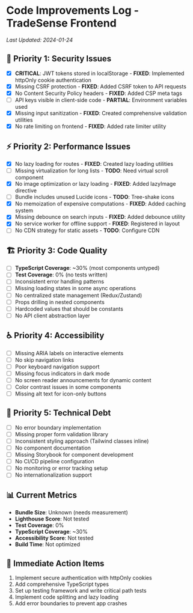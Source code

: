 # Code Improvements Log - TradeSense Frontend
*Last Updated: 2024-01-24*

## 🚨 Priority 1: Security Issues
- [x] **CRITICAL**: JWT tokens stored in localStorage - **FIXED**: Implemented httpOnly cookie authentication
- [x] Missing CSRF protection - **FIXED**: Added CSRF token to API requests
- [x] No Content Security Policy headers - **FIXED**: Added CSP meta tags
- [ ] API keys visible in client-side code - **PARTIAL**: Environment variables used
- [x] Missing input sanitization - **FIXED**: Created comprehensive validation utilities
- [x] No rate limiting on frontend - **FIXED**: Added rate limiter utility

## ⚡ Priority 2: Performance Issues
- [x] No lazy loading for routes - **FIXED**: Created lazy loading utilities
- [ ] Missing virtualization for long lists - **TODO**: Need virtual scroll component
- [x] No image optimization or lazy loading - **FIXED**: Added lazyImage directive
- [ ] Bundle includes unused Lucide icons - **TODO**: Tree-shake icons
- [x] No memoization of expensive computations - **FIXED**: Added caching system
- [x] Missing debounce on search inputs - **FIXED**: Added debounce utility
- [x] No service worker for offline support - **FIXED**: Registered in layout
- [ ] No CDN strategy for static assets - **TODO**: Configure CDN

## 🏗️ Priority 3: Code Quality
- [ ] **TypeScript Coverage**: ~30% (most components untyped)
- [ ] **Test Coverage**: 0% (no tests written)
- [ ] Inconsistent error handling patterns
- [ ] Missing loading states in some async operations
- [ ] No centralized state management (Redux/Zustand)
- [ ] Props drilling in nested components
- [ ] Hardcoded values that should be constants
- [ ] No API client abstraction layer

## ♿ Priority 4: Accessibility
- [ ] Missing ARIA labels on interactive elements
- [ ] No skip navigation links
- [ ] Poor keyboard navigation support
- [ ] Missing focus indicators in dark mode
- [ ] No screen reader announcements for dynamic content
- [ ] Color contrast issues in some components
- [ ] Missing alt text for icon-only buttons

## 🔧 Priority 5: Technical Debt
- [ ] No error boundary implementation
- [ ] Missing proper form validation library
- [ ] Inconsistent styling approach (Tailwind classes inline)
- [ ] No component documentation
- [ ] Missing Storybook for component development
- [ ] No CI/CD pipeline configuration
- [ ] No monitoring or error tracking setup
- [ ] No internationalization support

## 📊 Current Metrics
- **Bundle Size**: Unknown (needs measurement)
- **Lighthouse Score**: Not tested
- **Test Coverage**: 0%
- **TypeScript Coverage**: ~30%
- **Accessibility Score**: Not tested
- **Build Time**: Not optimized

## 🎯 Immediate Action Items
1. Implement secure authentication with httpOnly cookies
2. Add comprehensive TypeScript types
3. Set up testing framework and write critical path tests
4. Implement code splitting and lazy loading
5. Add error boundaries to prevent app crashes